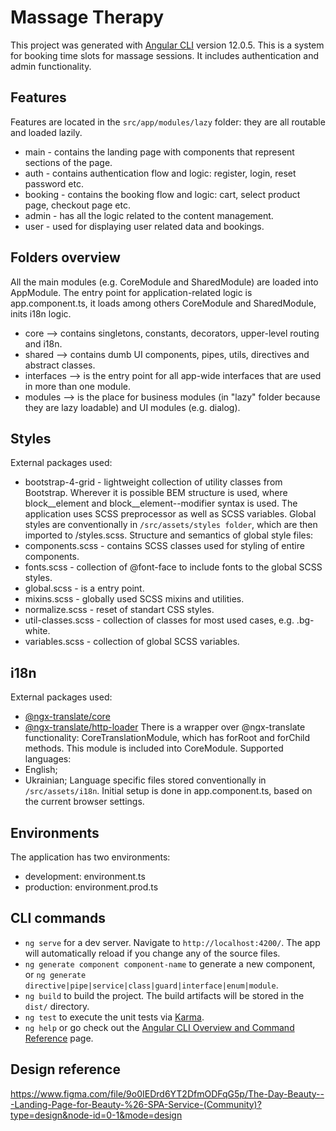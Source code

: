 # Massage Therapy

This project was generated with [Angular CLI](https://github.com/angular/angular-cli) version 12.0.5.
This is a system for booking time slots for massage sessions. It includes authentication and admin functionality.

## Features

Features are located in the `src/app/modules/lazy` folder: they are all routable and loaded lazily.
- main - contains the landing page with components that represent sections of the page.
- auth - contains authentication flow and logic: register, login, reset password etc.
- booking - contains the booking flow and logic: cart, select product page, checkout page etc.
- admin - has all the logic related to the content management.
- user - used for displaying user related data and bookings.

## Folders overview

All the main modules (e.g. CoreModule and SharedModule) are loaded into AppModule.
The entry point for application-related logic is app.component.ts, it loads among others CoreModule and SharedModule, inits i18n logic.
- core --> contains singletons, constants, decorators, upper-level routing and i18n.
- shared --> contains dumb UI components, pipes, utils, directives and abstract classes.
- interfaces --> is the entry point for all app-wide interfaces that are used in more than one module.
- modules --> is the place for business modules (in "lazy" folder because they are lazy loadable) and UI modules (e.g. dialog).

## Styles

External packages used:
- bootstrap-4-grid - lightweight collection of utility classes from Bootstrap.
Wherever it is possible BEM structure is used, where block__element and block__element--modifier syntax is used.
The application uses SCSS preprocessor as well as SCSS variables.
Global styles are conventionally in `/src/assets/styles folder`, which are then imported to /styles.scss.
Structure and semantics of global style files:
- components.scss - contains SCSS classes used for styling of entire components.
- fonts.scss - collection of @font-face to include fonts to the global SCSS styles.
- global.scss - is a entry point.
- mixins.scss - globally used SCSS mixins and utilities.
- normalize.scss - reset of standart CSS styles.
- util-classes.scss - collection of classes for most used cases, e.g. .bg-white.
- variables.scss - collection of global SCSS variables.

## i18n

External packages used:
- [@ngx-translate/core](https://github.com/ngx-translate/core)
- [@ngx-translate/http-loader](https://github.com/ngx-translate/http-loader)
There is a wrapper over @ngx-translate functionality: CoreTranslationModule, which has forRoot and forChild methods.
This module is included into CoreModule.
Supported languages:
- English;
- Ukrainian;
Language specific files stored conventionally in `/src/assets/i18n`.
Initial setup is done in app.component.ts, based on the current browser settings.

## Environments

The application has two environments:
- development: environment.ts
- production: environment.prod.ts

## CLI commands

- `ng serve` for a dev server. Navigate to `http://localhost:4200/`. The app will automatically reload if you change any of the source files.
- `ng generate component component-name` to generate a new component, or `ng generate directive|pipe|service|class|guard|interface|enum|module`.
- `ng build` to build the project. The build artifacts will be stored in the `dist/` directory.
- `ng test` to execute the unit tests via [Karma](https://karma-runner.github.io).
- `ng help` or go check out the [Angular CLI Overview and Command Reference](https://angular.io/cli) page.

## Design reference

https://www.figma.com/file/9o0IEDrd6YT2DfmODFqG5p/The-Day-Beauty---Landing-Page-for-Beauty-%26-SPA-Service-(Community)?type=design&node-id=0-1&mode=design
